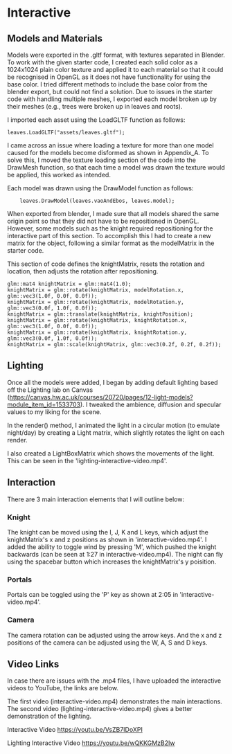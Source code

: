 # Interactive

## Models and Materials

Models were exported in the .gltf format, with textures separated in Blender. To work with the given starter code, I created each solid color as a 1024x1024 plain color texture and applied it to each material so that it could be recognised in OpenGL as it does not have functionality for using the base color. I tried different methods to include the base color from the blender export, but could not find a solution. Due to issues in the starter code with handling multiple meshes, I exported each model broken up by their meshes (e.g., trees were broken up in leaves and roots).

I imported each asset using the LoadGLTF function as follows:

```
leaves.LoadGLTF("assets/leaves.gltf");
```

I came across an issue where loading a texture for more than one model caused for the models become disformed as shown in Appendix_A. To solve this, I moved the texture loading section of the code into the DrawMesh function, so that each time a model was drawn the texture would be applied, this worked as intended.

Each model was drawn using the DrawModel function as follows:

```
	leaves.DrawModel(leaves.vaoAndEbos, leaves.model);
```

When exported from blender, I made sure that all models shared the same origin point so that they did not have to be repositioned in OpenGL. However, some models such as the knight required repositioning for the interactive part of this section. To accomplish this I had to create a new matrix for the object, following a similar format as the modelMatrix in the starter code.

This section of code defines the knightMatrix, resets the rotation and location, then adjusts the rotation after repositioning.

```
glm::mat4 knightMatrix = glm::mat4(1.0);
knightMatrix = glm::rotate(knightMatrix, modelRotation.x, glm::vec3(1.0f, 0.0f, 0.0f));
knightMatrix = glm::rotate(knightMatrix, modelRotation.y, glm::vec3(0.0f, 1.0f, 0.0f));
knightMatrix = glm::translate(knightMatrix, knightPosition);
knightMatrix = glm::rotate(knightMatrix, knightRotation.x, glm::vec3(1.0f, 0.0f, 0.0f));
knightMatrix = glm::rotate(knightMatrix, knightRotation.y, glm::vec3(0.0f, 1.0f, 0.0f));
knightMatrix = glm::scale(knightMatrix, glm::vec3(0.2f, 0.2f, 0.2f));
```

## Lighting

Once all the models were added, I began by adding default lighting based off the Lighting lab on Canvas (https://canvas.hw.ac.uk/courses/20720/pages/12-light-models?module_item_id=1533703). I tweaked the ambience, diffusion and specular values to my liking for the scene.

In the render() method, I animated the light in a circular motion (to emulate night/day) by creating a Light matrix, which slightly rotates the light on each render.

I also created a LightBoxMatrix which shows the movements of the light. This can be seen in the 'lighting-interactive-video.mp4'.

## Interaction

There are 3 main interaction elements that I will outline below:

### Knight

The knight can be moved using the I, J, K and L keys, which adjust the knightMatrix's x and z positions as shown in 'interactive-video.mp4'. I added the ability to toggle wind by pressing 'M', which pushed the knight backwards (can be seen at 1:27 in interactive-video.mp4). The night can fly using the spacebar button which increases the knightMatrix's y poisition.

### Portals

Portals can be toggled using the 'P' key as shown at 2:05 in 'interactive-video.mp4'.

### Camera

The camera rotation can be adjusted using the arrow keys. And the x and z positions of the camera can be adjusted using the W, A, S and D keys.

## Video Links

In case there are issues with the .mp4 files, I have uploaded the interactive videos to YouTube, the links are below.

The first video (interactive-video.mp4) demonstrates the main interactions. The second video (lighting-interactive-video.mp4) gives a better demonstration of the lighting.

Interactive Video
https://youtu.be/VsZB7IDoXPI

Lighting Interactive Video
https://youtu.be/wQKKGMzB2Iw
